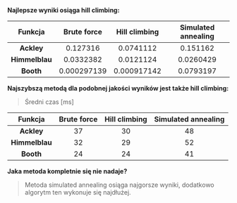 **Najlepsze wyniki osiąga hill climbing:**

| **Funkcja**      | **Brute force** | **Hill climbing** | **Simulated annealing** |
|:----------------:|:---------------:|:-----------------:|:-----------------------:|
| **Ackley**       | 0.127316         | 0.0741112          | 0.151162            
| **Himmelblau**   | 0.0332382        |0.0121124            |  0.0260429          
| **Booth**        | 0.000297139      | 0.000917142         | 0.0793197          




**Najszybszą metodą dla podobnej jakości wyników jest także hill climbing:**

>Średni czas [ms]

| **Funkcja**      | **Brute force** | **Hill climbing** | **Simulated annealing** |
|:----------------:|:---------------:|:-----------------:|:-----------------------:|
| **Ackley**       | 37      | 30        |   48
| **Himmelblau**   | 32      | 29        |      52
| **Booth** | 24      | 24      |      41

**Jaka metoda kompletnie się nie nadaje?**
> Metoda simulated annealing osiąga najgorsze wyniki, dodatkowo algorytm ten wykonuje się najdłużej.
